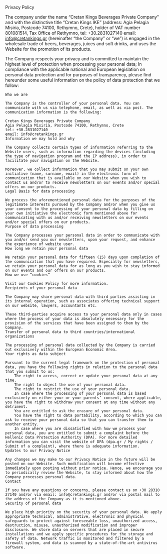 
Privacy Policy

The company under the name “Cretan Kings Beverages Private Company” and with the distinctive title “Cretan Kings IKE” (address: Agia Pelagia Misiria, Postcode 74100, Rethymno, Crete), holder of VAT number 801081514, Tax Office of Rethymno, tel: +30.2831027140 email: info@cretankings.gr (hereinafter “the Company” or “we”) is engaged in the wholesale trade of beers, beverages, juices and soft drinks, and uses the Website for the promotion of its products.

The Company respects your privacy and is committed to maintain the highest level of protection when processing your personal data; In compliance with the applicable national and European legislation on personal data protection and for purposes of transparency, please find hereunder some useful information on the policy of data protection that we follow:

    Who we are

    The Company is the controller of your personal data. You can communicate with us via telephone, email, as well as via post. The communication information is the following:

    Cretan Kings Beverages Private Company
    Agia Pelagia Misiria, Postcode 74100, Rethymno, Crete
    tel: +30.2831027140
    email: info@cretankings.gr
    Information we may hold and why

    The Company collects certain types of information referring to the Website users, such as information regarding the devices (including the type of navigation program and the IP address), in order to facilitate your navigation on the Website.

    Moreover, we collect information that you may submit on your own initiative (name, surname, email) in the electronic form of communication that is available on our Website when you wish to contact us and/or to receive newsletters on our events and/or special offers on our products.
    Legal Basis for data processing

    We process the aforementioned personal data for the purposes of the legitimate interests pursued by the Company and/or when you give us your consent to the processing of your personal data by filling on your own initiative the electronic form mentioned above for communicating with us and/or receiving newsletters on our events and/or special offers on our products.
    Purpose of data processing

    The Company processes your personal data in order to communicate with you and/or send you our newsletters, upon your request, and enhance the experience of website user.
    How long we retain your personal data

    We retain your personal data for fifteen (15) days upon completion of the communication that you have required. Especially for newsletters, we retain your personal data for as long as you wish to stay informed on our events and our offers on our products.
    How we use “cookies”

    Visit our Cookies Policy for more information.
    Recipients of your personal data

    The Company may share personal data with third parties assisting in its internal operation, such as associates offering technical support on our website, lawyers, accountants etc.

    These third-parties acquire access to your personal data only in cases where the process of your data is absolutely necessary for the provision of the services that have been assigned to them by the Company.
    Transfer of personal data to third countries/international organizations

    The processing of personal data collected by the Company is carried out exclusively within the European Economic Area.
    Your rights as data subject

    Pursuant to the current legal framework on the protection of personal data, you have the following rights in relation to the personal data that you submit to us:
        The right to access, correct or update your personal data at any time.
        The right to object the use of your personal data.
        The right to restrict the use of your personal data.
        In case where the processing of your personal data is based exclusively on either your or your parents’ consent, where applicable, you have the right to withdraw your consent at any time without any detriment.
        You are entitled to ask the erasure of your personal data.
        You have the right to data portability, according to which you can ask to receive your personal data so that you can transfer them to another entity.
        In case where you are dissatisfied with how we process your personal data, you are entitled to submit a complaint before the Hellenic Data Protection Authority (DPA). For more detailed information you can visit the website of DPA (dpa.gr / My rights / Submit of a complaint), where there is adequate information.
    Updates to our Privacy Notice

    Any changes we may make to our Privacy Notice in the future will be posted on our Website. Such modification will become effective immediately upon posting without prior notice. Hence, we encourage you to periodically review the Website, to stay informed about how the Company processes personal data.
    Contact

    If you have any questions or concerns, please contact us on +30 28310 27140 and/or via email: info@cretankings.gr and/or via postal mail to the address of the Company as it is mentioned above.
    Security of personal data

    We place high priority on the security of your personal data. We apply appropriate technical, administrative, electronic and physical safeguards to protect against foreseeable loss, unauthorized access, destruction, misuse, unauthorized modification and improper disclosure. We store data on servers that are placed in secure installations and we apply specific procedures for the storage and safety of data. Network traffic is monitored and filtered by a firewall system, and data is scanned by a state-of-the-art antivirus software.

